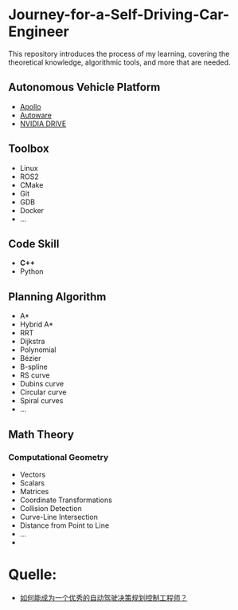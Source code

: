 # Journey-for-a-Self-Driving-Car-Engineer
This repository introduces the process of my learning, covering the theoretical knowledge, algorithmic tools, and more that are needed.

## Autonomous Vehicle Platform
- [Apollo](https://www.apollo.auto/)
- [Autoware](https://autoware.org/)
- [NVIDIA DRIVE](https://www.nvidia.com/en-us/self-driving-cars/drive-platform./)

## Toolbox
- Linux
- ROS2
- CMake
- Git
- GDB
- Docker
- ...
## Code Skill
- **C++**
- Python
  
## Planning Algorithm
- A*
- Hybrid A*
- RRT
- Dijkstra
- Polynomial
- Bézier
- B-spline
- RS curve
- Dubins curve
- Circular curve
- Spiral curves
- ...

## Math Theory

### Computational Geometry
-  Vectors
-  Scalars
-  Matrices
-  Coordinate Transformations
-  Collision Detection
-  Curve-Line Intersection
-  Distance from Point to Line
-  ...
-  
# Quelle:
- [如何能成为一个优秀的自动驾驶决策规划控制工程师？](https://zhuanlan.zhihu.com/p/371201813)
